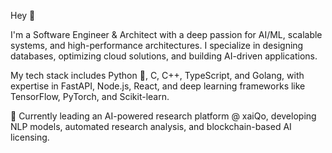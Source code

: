 Hey 👋

I'm a Software Engineer & Architect with a deep passion for AI/ML, scalable systems, and high-performance architectures. I specialize in designing databases, optimizing cloud solutions, and building AI-driven applications.

My tech stack includes Python 🐍, C, C++, TypeScript, and Golang, with expertise in FastAPI, Node.js, React, and deep learning frameworks like TensorFlow, PyTorch, and Scikit-learn.

🚀 Currently leading an AI-powered research platform @ xaiQo, developing NLP models, automated research analysis, and blockchain-based AI licensing.

